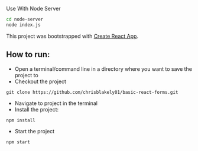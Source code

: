 Use With Node Server

```bash
cd node-server
node index.js
```

This project was bootstrapped with [Create React App](https://github.com/facebook/create-react-app).

## How to run:

- Open a terminal/command line in a directory where you want to save the project to
- Checkout the project

```
git clone https://github.com/chrisblakely01/basic-react-forms.git

```

- Navigate to project in the terminal
- Install the project:

```
npm install
```

- Start the project

```
npm start
```
